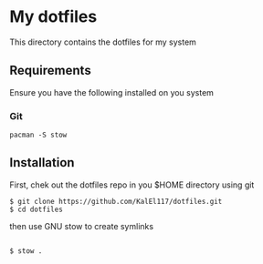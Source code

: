 # My dotfiles

This directory contains the dotfiles for my system

## Requirements

Ensure you have the following installed on you system

### Git

```
pacman -S stow
```

## Installation

First, chek out the dotfiles repo in you $HOME directory using git

```
$ git clone https://github.com/KalEl117/dotfiles.git
$ cd dotfiles
```

then use GNU stow to create symlinks

```

$ stow .
```






